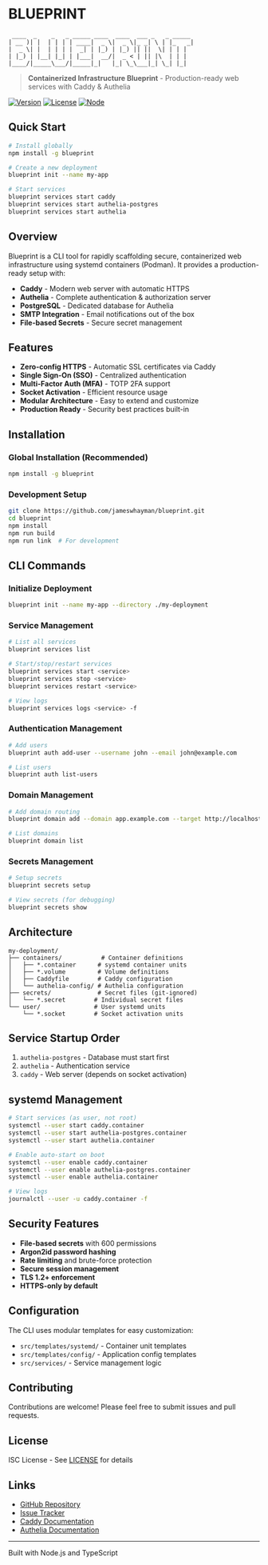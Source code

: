 # BLUEPRINT

```
 ____  _    _   _ _____ ____  ____  ___ _   _ _____ 
| __ )| |  | | | | ____|  _ \|  _ \|_ _| \ | |_   _|
|  _ \| |  | | | |  _| | |_) | |_) || ||  \| | | |  
| |_) | |__| |_| | |___|  __/|  _ < | || |\  | | |  
|____/|_____\___/|_____|_|   |_| \_\___|_| \_| |_|  
```

> **Containerized Infrastructure Blueprint** - Production-ready web services with Caddy & Authelia

[![Version](https://img.shields.io/badge/version-1.2.6-blue.svg)](https://github.com/jameswhayman/blueprint)
[![License](https://img.shields.io/badge/license-ISC-green.svg)](LICENSE)
[![Node](https://img.shields.io/badge/node-%3E%3D18.0.0-brightgreen.svg)](https://nodejs.org)

## Quick Start

```bash
# Install globally
npm install -g blueprint

# Create a new deployment
blueprint init --name my-app

# Start services
blueprint services start caddy
blueprint services start authelia-postgres
blueprint services start authelia
```

## Overview

Blueprint is a CLI tool for rapidly scaffolding secure, containerized web infrastructure using systemd containers (Podman). It provides a production-ready setup with:

- **Caddy** - Modern web server with automatic HTTPS
- **Authelia** - Complete authentication & authorization server
- **PostgreSQL** - Dedicated database for Authelia
- **SMTP Integration** - Email notifications out of the box
- **File-based Secrets** - Secure secret management

## Features

- **Zero-config HTTPS** - Automatic SSL certificates via Caddy
- **Single Sign-On (SSO)** - Centralized authentication
- **Multi-Factor Auth (MFA)** - TOTP 2FA support
- **Socket Activation** - Efficient resource usage
- **Modular Architecture** - Easy to extend and customize
- **Production Ready** - Security best practices built-in

## Installation

### Global Installation (Recommended)
```bash
npm install -g blueprint
```

### Development Setup
```bash
git clone https://github.com/jameswhayman/blueprint.git
cd blueprint
npm install
npm run build
npm run link  # For development
```

## CLI Commands

### Initialize Deployment
```bash
blueprint init --name my-app --directory ./my-deployment
```

### Service Management
```bash
# List all services
blueprint services list

# Start/stop/restart services
blueprint services start <service>
blueprint services stop <service>
blueprint services restart <service>

# View logs
blueprint services logs <service> -f
```

### Authentication Management
```bash
# Add users
blueprint auth add-user --username john --email john@example.com

# List users
blueprint auth list-users
```

### Domain Management
```bash
# Add domain routing
blueprint domain add --domain app.example.com --target http://localhost:3000

# List domains
blueprint domain list
```

### Secrets Management
```bash
# Setup secrets
blueprint secrets setup

# View secrets (for debugging)
blueprint secrets show
```

## Architecture

```
my-deployment/
├── containers/           # Container definitions
│   ├── *.container      # systemd container units
│   ├── *.volume         # Volume definitions
│   ├── Caddyfile        # Caddy configuration
│   └── authelia-config/ # Authelia configuration
├── secrets/             # Secret files (git-ignored)
│   └── *.secret        # Individual secret files
└── user/               # User systemd units
    └── *.socket        # Socket activation units
```

## Service Startup Order

1. `authelia-postgres` - Database must start first
2. `authelia` - Authentication service
3. `caddy` - Web server (depends on socket activation)

## systemd Management

```bash
# Start services (as user, not root)
systemctl --user start caddy.container
systemctl --user start authelia-postgres.container
systemctl --user start authelia.container

# Enable auto-start on boot
systemctl --user enable caddy.container
systemctl --user enable authelia-postgres.container
systemctl --user enable authelia.container

# View logs
journalctl --user -u caddy.container -f
```

## Security Features

- **File-based secrets** with 600 permissions
- **Argon2id password hashing**
- **Rate limiting** and brute-force protection
- **Secure session management**
- **TLS 1.2+ enforcement**
- **HTTPS-only by default**

## Configuration

The CLI uses modular templates for easy customization:

- `src/templates/systemd/` - Container unit templates
- `src/templates/config/` - Application config templates
- `src/services/` - Service management logic

## Contributing

Contributions are welcome! Please feel free to submit issues and pull requests.

## License

ISC License - See [LICENSE](LICENSE) for details

## Links

- [GitHub Repository](https://github.com/jameswhayman/blueprint)
- [Issue Tracker](https://github.com/jameswhayman/blueprint/issues)
- [Caddy Documentation](https://caddyserver.com/docs/)
- [Authelia Documentation](https://www.authelia.com/docs/)

---

Built with Node.js and TypeScript